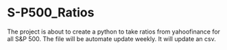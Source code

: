 # S-P500_Ratios
The project is about to create a python to take ratios from yahoofinance for all S&P 500. The file will be automate update weekly. It will update an csv. 
